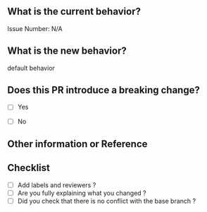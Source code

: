 ## What is the current behavior?
<!-- Please describe the current behavior that you are modifying, or link to a relevant issue. -->

Issue Number: N/A


## What is the new behavior?
default behavior

## Does this PR introduce a breaking change?

- [ ] Yes
- [ ] No


<!-- If this PR contains a breaking change, please describe the impact and migration path for existing applications below. -->


## Other information or Reference


## Checklist
- [ ] Add labels and reviewers ?
- [ ] Are you fully explaining what you changed ?
- [ ] Did you check that there is no conflict with the base branch ?